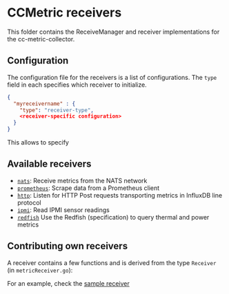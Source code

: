 <!--
---
title: Message receivers
description: Message receivers for ClusterCockpit
categories: [cc-lib]
tags: ['Admin', 'Developer']
weight: 2
hugo_path: docs/reference/cc-lib/receivers/_index.md
---
-->

# CCMetric receivers

This folder contains the ReceiveManager and receiver implementations for the cc-metric-collector.

## Configuration

The configuration file for the receivers is a list of configurations. The `type` field in each specifies which receiver to initialize.

```json
{
  "myreceivername" : {
    "type": "receiver-type",
    <receiver-specific configuration>
  }
}
```

This allows to specify

## Available receivers

- [`nats`](./natsReceiver.md): Receive metrics from the NATS network
- [`prometheus`](./prometheusReceiver.md): Scrape data from a Prometheus client
- [`http`](./httpReceiver.md): Listen for HTTP Post requests transporting metrics in InfluxDB line protocol
- [`ipmi`](./ipmiReceiver.md): Read IPMI sensor readings
- [`redfish`](redfishReceiver.md) Use the Redfish (specification) to query thermal and power metrics

## Contributing own receivers

A receiver contains a few functions and is derived from the type `Receiver` (in `metricReceiver.go`):

For an example, check the [sample receiver](./sampleReceiver.go)
